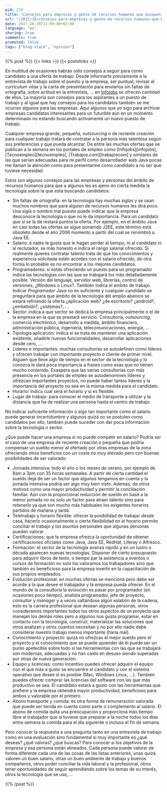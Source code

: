 ```yaml
---
pid: 274
title: "Consejos para empresas y gente de recursos humanos que busquen talento"
url: "/2017/10/consejos-para-empresas-y-gente-de-recursos-humanos-que-busquen-talento/"
date: 2017-10-28T11:00:00+02:00
language: "es"
sharing: true
comments: true
promoted: false
tags: ["blog-stack", "opinion"]
---
```


{{% post %}}
{{< links >}}
{{< postslinks >}}

En multitud de ocasiones habrás oído consejos a seguir para como candidato a una oferta de trabajo. Desde informarte previamente a la entrevista de trabajo sobre el puesto y la empresa, ser puntual, revisar el _curriculum vitae_ y la carta de presentación para enviarlos sin faltas de ortografía, sobre actitud en la entrevista, ... en [Infojobs](http://orientacion-laboral.infojobs.net/) se ofrecen cantidad de ellos. La mayoría son consejos para los aspirantes a un puesto de trabajo y al igual que hay consejos para los candidatos también se me ocurren algunos para las empresas. Aquí algunos que yo sigo para archivar empresas candidatas interesantes para un futurible aún en un momento determinado no estando buscando activamente un nuevo puesto de trabajo.

Cualquier empresa grande, pequeña, _outsourcing_ o de reciente creación para cualquier trabajo tratará de contratar a la persona más talentosa según sus preferencias y que pueda alcanzar. De entre las muchas ofertas que se publican a la semana en los portales de empleo como [Infojobs][infojobs], [Tecnoempleo][tecnoempleo], [Trabajos.com][trabajoscom] y similares de las que serían adecuadas para mi perfil como desarrollador web Java pocas me llaman la atención como para presentarme como candidato a no ser que tuviese necesidad.

Estos son algunos consejos para las empresas y personas del ámbito de recursos humanos para que a algunos les es ajeno en cierta medida la tecnología sobre la que está buscando candidatos:

* Sin faltas de ortografía: en la tecnología hay muchas siglas y se usan muchos nombres que para alguien de recursos humanos les dirá poco. Una sigla o nombre mal puesto puede indicar que la empresa desconoce la tecnología o que no le da importancia. Para un candidato que si se la dé restará puntos la oferta. Por ejemplo, en el ámbito Java en casi todas las ofertas se sigue poniendo J2EE, este término está obsoleto desde el año 2006 momento a partir del cual se renombró a Java EE.
* Salario: a nadie le gusta que le hagan perder el tiempo, ni al candidato ni al reclutador, se más honesto e indica el rango salarial ofrecido. Si realmente quieres contratar talento trata de que los conocimientos y experiencia solicitada estén acordes con el salario ofrecido, de otra forma lo probable es no encontrar a los mejores candidatos.
* Programadores: si estás ofreciendo un puesto para un programador indica las tecnologías con las que se trabajará los más detalladamente posible. Versión del lenguaje, servidor web, librerías, control de versiones, ¿Windows o Linux?. También indica el ámbito de trabajo. Indicar _Programador Java_ no es suficiente y cualquier candidato se preguntará para que ámbito de la tecnología del amplio abanico se estará refiriendo la oferta ¿aplicación web? ¿de escritorio? ¿android?, ¿embebido?, ¿sistemas?, ...
* Sector: indica a que sector se dedica la empresa principalmente o el de la empresa en la que se prestará servicio. Consultoría, _outsourcing_, comercio electrónico, desarrollo a medida, ámbito financiero, administración pública, ingeniería, telecomunicaciones, energía, ...
* Tipología aplicación: indica si se trata de mantener una aplicación existente, añadirle nuevas funcionalidades, desarrollar aplicaciones desde cero, ...
* Líderes e importantes: muchas consultorías se autodefinen como líderes y ofrecen trabajar con importante proyecto o cliente de primer nivel. Alguien que lleve algo de tiempo en el sector de la tecnología y lo conozca le dará poca importancia a frases como esas que no tienen mucho contenido. Exaspera que las varias consultorías con más presencia en los portales de empleo se autodenominen líderes y ofrezcan importantes proyectos, no puede haber tantos líderes y la importancia del proyecto no sea en la misma medida para el candidato.
* Horario: indica cual será el horario y si es flexible.
* Lugar de trabajo: para conocer el medio de transporte a utilizar y la distancia que ha de realizar una persona hasta el centro de trabajo.

No indicar suficiente información o algo tan importante como el salario puede generar incertidumbre y algunos quizá no se postulen como candidatos por ello, también puede suceder con dar poca información sobre la tecnología o sector.

¿Que puede hacer una empresa si no puede competir en salario? Podría ser el caso de una empresa de reciente creación o pequeña que podría compensar un sueldo menor al ofertado por otras empresas de la zona ofreciendo otros beneficios con un coste no muy elevado pero con buenas posibilidades de ser valorado:

* Jornada intensiva: todo el año o los meses de verano, por ejemplo de 8am a 3pm con 35 horas semanales. A partir de cierta cantidad el sueldo deja de ser un factor que algunos tengamos en cuenta y la jornada intensiva podría ser algo muy bien visto. Además, de otros motivos como una mayor productividad y permitir la conciliación familiar. Aún con la proporcional reducción de sueldo en base a la menor jornada no es solo un factor para atraer talento sino para retenerlo ya que son mucho más habituales los exigentes horarios partidos de mañana y tarde.
* Teletrabajo y horario flexible: ofrecer la posibilidad de trabajar desde casa, hacerlo ocasionalmente o cierta flexibilidad en el horario permite conciliar el trabajo y los asuntos personales que algunas personas pueden valorar.
* Certificaciones: que la empresa ofrezca la oportunidad de obtener certificaciones oficiales como Java, Java EE, RedHat, Liferay o Alfresco.
* Formación: el sector de la tecnología avanza rápido y en un lustro o década aparecen nuevas tecnologías. Disponer de cierto presupuesto para adquirir libros de texto, o tiempo par la asistencia a eventos o cursos de formación no solo los valoramos los trabajadores sino que también es beneficioso para la empresa invertir en la capacitación de sus propios empleados.
* Evolución profesional: en muchas ofertas se menciona pero debe ser acorde a la que desee el trabajador y la empresa pueda ofrecer. En el mundo de la consultoría la evolución es pasar por programador (en ocasiones poco tiempo), analista programador, jefe de proyecto, consultor y _manager_ y a veces saltándose algún eslabón de la cadena, esto es la carrera profesional que desean algunas personas, otros consideramos importantes todos los otros aspectos de un proyecto que manejan los demás roles pero a algunos nos gusta programar, estar en contacto con la tecnología, construir, materializar las soluciones que otros analizan y otros cuantos necesitan y no por ello nadie debe considerar nuestro trabajo menos importante (haría mal).
* Conocimiento y proyecto: quizá no ofrezcas el mejor sueldo pero el proyecto y el conocimiento que se puede aprender de él puede ser un punto apetecible sobre todo si las herramientas con las que se trabajará son modernas, adecuadas y no han caído en desuso siendo superadas por otras de nueva generación.
* Equipo y licencias: como incentivo puedes ofrecer adquirir el equipo con el que más a gusto se encuentre el candidato y con el sistema operativo que desee si es posible (Mac, Windows Linux, ...). También puedes ofrecer comprar las licencias del software con las que más productivo se sea. El candidato estará a gusto con las herramientas que prefiere y la empresa obtendrá mayor productividad, beneficioso para ambos y valorable por el primero.
* Abono transporte y comida: es otra forma de remuneración valorada que puede ser tenida en cuenta como parte o complemento al salario. El abono de comida quita una preocupación y proporciona más tiempo libre al trabajador que si tuviese que preparar a la noche todos los días entre semana la comida para el día siguiente o incluso el fin de semana.

Pero conocer la respuesta a una pregunta tanto en una entrevista de trabajo como en una evaluación sino fundamental si muy importante es ¿qué deseas? ¿qué valoras? ¿qué buscas? Para conocer si los objetivos de la empresa y esa persona están alineados. Cada persona puede valorar de forma diferente cada una de las cosas de las listas anteriores, unas quizá valoren un buen salario, otras un buen ambiente de trabajo y buenos compañeros, otros poder conciliar la vida laboral y la profesional, otros tener oportunidades de seguir aprendiendo sobre los temas de su interés, otros la tecnología que se usa, ...

{{% /post %}}

